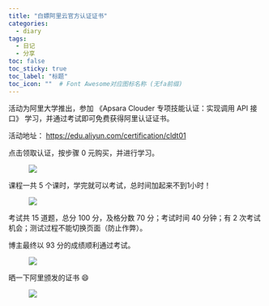 ```yaml
---
title: "白嫖阿里云官方认证证书"
categories:
  - diary
tags:
  - 日记
  - 分享
toc: false
toc_sticky: true
toc_label: "标题"
toc_icon: ""  # Font Awesome对应图标名称 (无fa前缀)	
---
```

活动为阿里大学推出，参加 《Apsara Clouder 专项技能认证：实现调用 API 接口》 学习，并通过考试即可免费获得阿里认证证书。

活动地址： https://edu.aliyun.com/certification/cldt01

点击领取认证，按步骤 0 元购买，并进行学习。

<figure> <a href="https://cdn.jsdelivr.net/gh/sunete/imghost/img20200605141049.png"><img src="https://cdn.jsdelivr.net/gh/sunete/imghost/img20200605141049.png"></a> </figure>

课程一共 5 个课时，学完就可以考试，总时间加起来不到1小时！

<figure> <a href="https://cdn.jsdelivr.net/gh/sunete/imghost/img20200605140303.png"><img src="https://cdn.jsdelivr.net/gh/sunete/imghost/img20200605140303.png"></a> </figure>

考试共 15 道题，总分 100 分，及格分数 70 分；考试时间 40 分钟；有 2 次考试机会；测试过程不能切换页面（防止作弊）。

博主最终以 93 分的成绩顺利通过考试。

<figure> <a href="https://cdn.jsdelivr.net/gh/sunete/imghost/img20200605134829.png"><img src="https://cdn.jsdelivr.net/gh/sunete/imghost/img20200605134829.png"></a> </figure>

晒一下阿里颁发的证书 :smile:

<figure> <a href="https://cdn.jsdelivr.net/gh/sunete/imghost/img20200605135359.png"><img src="https://cdn.jsdelivr.net/gh/sunete/imghost/img20200605135359.png"></a> </figure>